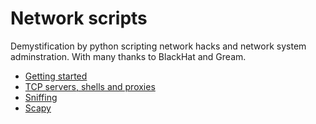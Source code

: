 # Network scripts

Demystification by python scripting network hacks and network system adminstration.
With many thanks to BlackHat and Gream.

* [Getting started](getting_started/README.md)
* [TCP servers, shells and proxies](shells/README.md)
* [Sniffing](sniffing/README.md)
* [Scapy](scapy/README.md)

